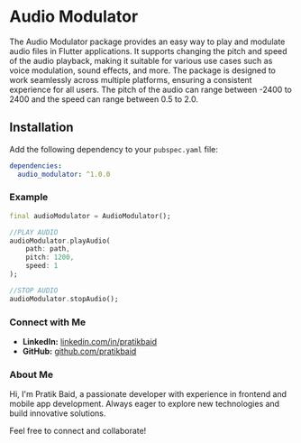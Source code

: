 # Audio Modulator
The Audio Modulator package provides an easy way to play and modulate audio files in Flutter applications. It supports changing the pitch and speed of the audio playback, making it suitable for various use cases such as voice modulation, sound effects, and more. The package is designed to work seamlessly across multiple platforms, ensuring a consistent experience for all users.
The pitch of the audio can range between -2400 to 2400 and the speed can range between 0.5 to 2.0.

## Installation

Add the following dependency to your `pubspec.yaml` file:

```yaml
dependencies:
  audio_modulator: ^1.0.0
```

### Example
```dart
final audioModulator = AudioModulator();

//PLAY AUDIO
audioModulator.playAudio(
    path: path,
    pitch: 1200,
    speed: 1
);

//STOP AUDIO
audioModulator.stopAudio();
```
### Connect with Me

- **LinkedIn:** [linkedin.com/in/pratikbaid](https://www.linkedin.com/in/pratikbaid)
- **GitHub:** [github.com/pratikbaid](https://github.com/pratikbaid)

### About Me

Hi, I'm Pratik Baid, a passionate developer with experience in frontend and mobile app development. Always eager to explore new technologies and build innovative solutions.

Feel free to connect and collaborate!
